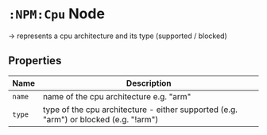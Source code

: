 # `:NPM:Cpu` Node  
  
-> represents a cpu architecture and its type (supported / blocked)
  
## Properties  
  
| Name   | Description                                                                           |
| ------ | ------------------------------------------------------------------------------------- |
| `name` | name of the cpu architecture e.g. "arm"                                               |
| `type` | type of the cpu architecture - either supported (e.g. "arm") or blocked (e.g. "!arm") |
